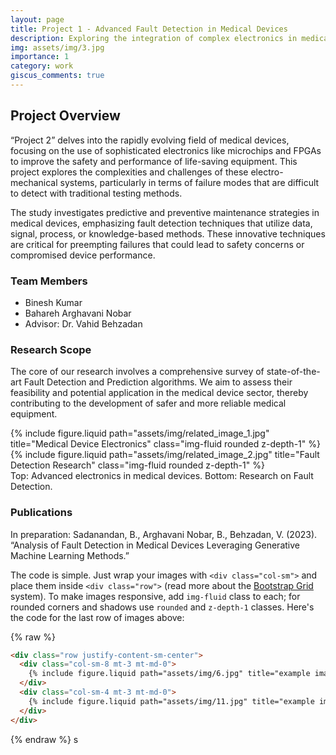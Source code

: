 ```yaml
---
layout: page
title: Project 1 - Advanced Fault Detection in Medical Devices
description: Exploring the integration of complex electronics in medical devices and the application of Fault Detection and Prediction algorithms.
img: assets/img/3.jpg
importance: 1
category: work
giscus_comments: true
---
```


<h2>Project Overview</h2>

<p>“Project 2” delves into the rapidly evolving field of medical devices, focusing on the use of sophisticated electronics like microchips and FPGAs to improve the safety and performance of life-saving equipment. This project explores the complexities and challenges of these electro-mechanical systems, particularly in terms of failure modes that are difficult to detect with traditional testing methods.</p>

<p>The study investigates predictive and preventive maintenance strategies in medical devices, emphasizing fault detection techniques that utilize data, signal, process, or knowledge-based methods. These innovative techniques are critical for preempting failures that could lead to safety concerns or compromised device performance.</p>

<h3>Team Members</h3>
<ul>
  <li>Binesh Kumar</li>
  <li>Bahareh Arghavani Nobar</li>
  <li>Advisor: Dr. Vahid Behzadan</li>
</ul>

<h3>Research Scope</h3>
<p>The core of our research involves a comprehensive survey of state-of-the-art Fault Detection and Prediction algorithms. We aim to assess their feasibility and potential application in the medical device sector, thereby contributing to the development of safer and more reliable medical equipment.</p>

<div class="row">
    <!-- Include images related to the project -->
    <div class="col-sm mt-3 mt-md-0">
        {% include figure.liquid path="assets/img/related_image_1.jpg" title="Medical Device Electronics" class="img-fluid rounded z-depth-1" %}
    </div>
    <div class="col-sm mt-3 mt-md-0">
        {% include figure.liquid path="assets/img/related_image_2.jpg" title="Fault Detection Research" class="img-fluid rounded z-depth-1" %}
    </div>
</div>
<div class="caption">
    Top: Advanced electronics in medical devices. Bottom: Research on Fault Detection.
</div>

<!-- Additional project details or images can be included here -->

<h3>Publications</h3>
<p>In preparation: Sadanandan, B., Arghavani Nobar, B., Behzadan, V. (2023). “Analysis of Fault Detection in Medical Devices Leveraging Generative Machine Learning Methods.”</p>


The code is simple.
Just wrap your images with `<div class="col-sm">` and place them inside `<div class="row">` (read more about the <a href="https://getbootstrap.com/docs/4.4/layout/grid/">Bootstrap Grid</a> system).
To make images responsive, add `img-fluid` class to each; for rounded corners and shadows use `rounded` and `z-depth-1` classes.
Here's the code for the last row of images above:

{% raw %}

```html
<div class="row justify-content-sm-center">
  <div class="col-sm-8 mt-3 mt-md-0">
    {% include figure.liquid path="assets/img/6.jpg" title="example image" class="img-fluid rounded z-depth-1" %}
  </div>
  <div class="col-sm-4 mt-3 mt-md-0">
    {% include figure.liquid path="assets/img/11.jpg" title="example image" class="img-fluid rounded z-depth-1" %}
  </div>
</div>
```

{% endraw %}
s


